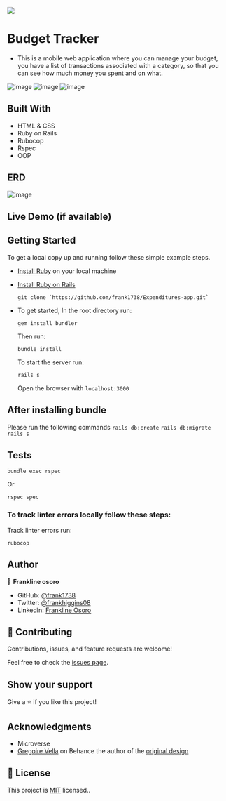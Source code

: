 ![](https://img.shields.io/badge/Microverse-blueviolet)

# Budget Tracker

- This is a mobile web application where you can manage your budget, you have a list of transactions associated with a category, so that you can see how much money you spent and on what.


![image](https://user-images.githubusercontent.com/98453979/188453030-26b5fe51-8d89-4d11-9fcc-36fe69c754ba.png)   ![image](https://user-images.githubusercontent.com/98453979/188453598-17482b66-12e1-418e-873e-d67bf1017179.png)   ![image](https://user-images.githubusercontent.com/98453979/188453788-001a5192-720f-4d32-9f3f-9f3fa6e7ad32.png)


## Built With

- HTML & CSS
- Ruby on Rails
- Rubocop
- Rspec
- OOP

## ERD

![image](https://user-images.githubusercontent.com/98453979/188452222-ec0c2c47-24e1-4f1a-a85b-730e7c58b55c.png)


## Live Demo (if available)

## Getting Started

To get a local copy up and running follow these simple example steps.

- [Install Ruby](https://www.ruby-lang.org/en/documentation/installation/) on your local machine
- [Install Ruby on Rails](https://guides.rubyonrails.org/v5.1/getting_started.html)

  ```
  git clone `https://github.com/frank1738/Expenditures-app.git`
  ```

- To get started, In the root directory run:

  ```
  gem install bundler
  ```

  Then run:

  ```
  bundle install
  ```

  To start the server run:

  ```
  rails s
  ```

  Open the browser with `localhost:3000`

## After installing bundle

Please run the following commands `rails db:create` `rails db:migrate` `rails s`

## Tests

```
bundle exec rspec
```

Or

```
rspec spec
```

### To track linter errors locally follow these steps:

Track linter errors run:

```
rubocop
```

## Author

👤 **Frankline osoro**

- GitHub: [@frank1738](https://github.com/frank1738)
- Twitter: [@frankhiggins08](https://twitter.com/frankhiggins08)
- LinkedIn: [Frankline Osoro](http://www.linkedin.com/in/frankline-osoro-b526ba18b)

## 🤝 Contributing

Contributions, issues, and feature requests are welcome!

Feel free to check the [issues page](../../issues/).

## Show your support

Give a ⭐️ if you like this project!

## Acknowledgments

- Microverse
- [Gregoire Vella](https://www.behance.net/gregoirevella) on Behance the author of the [original design](https://www.behance.net/gallery/19759151/Snapscan-iOs-design-and-branding?tracking_source=)

## 📝 License

This project is [MIT](./MIT.md) licensed..
